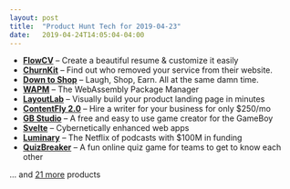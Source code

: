 ```yaml
---
layout: post
title:  "Product Hunt Tech for 2019-04-23"
date:   2019-04-24T14:05:04-04:00
---
```


* **[FlowCV](https://www.producthunt.com/posts/flowcv-2?utm_campaign=producthunt-api&utm_medium=api&utm_source=Application%3A+Daily+Digest+RSS+%28ID%3A+3202%29)** – Create a beautiful resume & customize it easily
* **[ChurnKit](https://www.producthunt.com/posts/churnkit?utm_campaign=producthunt-api&utm_medium=api&utm_source=Application%3A+Daily+Digest+RSS+%28ID%3A+3202%29)** – Find out who removed your service from their website.
* **[Down to Shop](https://www.producthunt.com/posts/down-to-shop?utm_campaign=producthunt-api&utm_medium=api&utm_source=Application%3A+Daily+Digest+RSS+%28ID%3A+3202%29)** – Laugh, Shop, Earn. All at the same damn time.
* **[WAPM](https://www.producthunt.com/posts/wapm?utm_campaign=producthunt-api&utm_medium=api&utm_source=Application%3A+Daily+Digest+RSS+%28ID%3A+3202%29)** – The WebAssembly Package Manager
* **[LayoutLab](https://www.producthunt.com/posts/layoutlab?utm_campaign=producthunt-api&utm_medium=api&utm_source=Application%3A+Daily+Digest+RSS+%28ID%3A+3202%29)** – Visually build your product landing page in minutes
* **[ContentFly 2.0](https://www.producthunt.com/posts/contentfly-2-0?utm_campaign=producthunt-api&utm_medium=api&utm_source=Application%3A+Daily+Digest+RSS+%28ID%3A+3202%29)** – Hire a writer for your business for only $250/mo
* **[GB Studio](https://www.producthunt.com/posts/gb-studio?utm_campaign=producthunt-api&utm_medium=api&utm_source=Application%3A+Daily+Digest+RSS+%28ID%3A+3202%29)** – A free and easy to use game creator for the GameBoy
* **[Svelte](https://www.producthunt.com/posts/svelte-3?utm_campaign=producthunt-api&utm_medium=api&utm_source=Application%3A+Daily+Digest+RSS+%28ID%3A+3202%29)** – Cybernetically enhanced web apps
* **[Luminary](https://www.producthunt.com/posts/luminary?utm_campaign=producthunt-api&utm_medium=api&utm_source=Application%3A+Daily+Digest+RSS+%28ID%3A+3202%29)** – The Netflix of podcasts with $100M in funding
* **[QuizBreaker](https://www.producthunt.com/posts/quizbreaker-2?utm_campaign=producthunt-api&utm_medium=api&utm_source=Application%3A+Daily+Digest+RSS+%28ID%3A+3202%29)** – A fun online quiz game for teams to get to know each other

… and [21 more](https://www.producthunt.com/tech) products